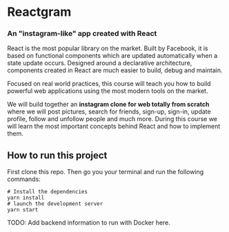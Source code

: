 # Reactgram

### An "instagram-like" app created with React

React is the most popular library on the market. Built by Facebook, it is based on functional components which are updated automatically when a state update occurs. Designed around a declarative architecture, components created in React are much easier to build, debug and maintain.  
  
Focused on real world practices, this course will teach you how to build powerful web applications using the most modern tools on the market.  
  
We will build together an **instagram clone for web totally from scratch** where we will post pictures, search for friends, sign-up, sign-in, update profile, follow and unfollow people and much more. During this course we will learn the most important concepts behind React and how to implement them.

## How to run this project

First clone this repo. Then go you your terminal and run the following commands:

```shell
# Install the dependencies
yarn install
# launch the development server
yarn start
```

TODO: Add backend information to run with Docker here.
